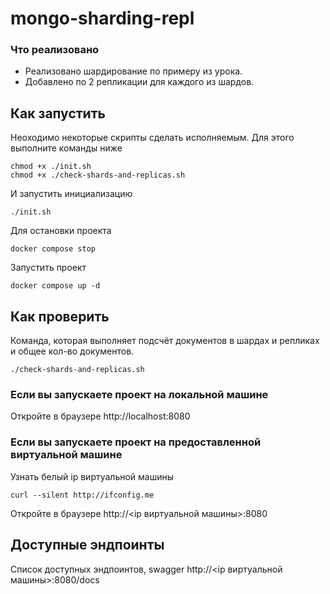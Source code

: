 # mongo-sharding-repl

### Что реализовано
- Реализовано шардирование по примеру из урока.
- Добавлено по 2 репликации для каждого из шардов.


## Как запустить

Неоходимо некоторые скрипты сделать исполняемым.
Для этого выполните команды ниже

```shell
chmod +x ./init.sh
chmod +x ./check-shards-and-replicas.sh
```

И запустить инициализацию

```shell
./init.sh
```

Для остановки проекта
```shell
docker compose stop
```

Запустить проект
```shell
docker compose up -d
```

## Как проверить

Команда, которая выполняет подсчёт документов в шардах и репликах и общее кол-во документов.
```shell
./check-shards-and-replicas.sh
```



### Если вы запускаете проект на локальной машине

Откройте в браузере http://localhost:8080

### Если вы запускаете проект на предоставленной виртуальной машине

Узнать белый ip виртуальной машины

```shell
curl --silent http://ifconfig.me
```

Откройте в браузере http://<ip виртуальной машины>:8080

## Доступные эндпоинты

Список доступных эндпоинтов, swagger http://<ip виртуальной машины>:8080/docs

